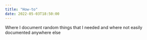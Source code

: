 ```yaml
---
title: "How-to"
date: 2022-05-03T18:50:00
---
```


Where I document random things that I needed and where not easily documented anywhere else

